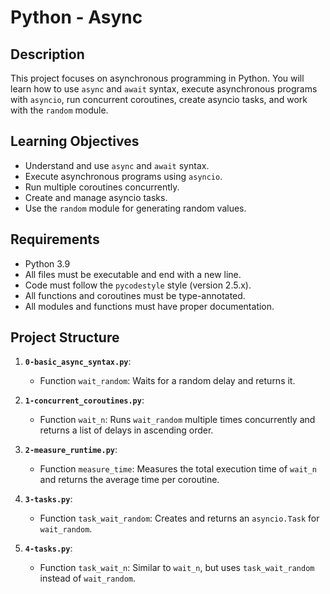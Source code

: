 # Python - Async

## Description
This project focuses on asynchronous programming in Python. You will learn how to use `async` and `await` syntax, execute asynchronous programs with `asyncio`, run concurrent coroutines, create asyncio tasks, and work with the `random` module.

## Learning Objectives
- Understand and use `async` and `await` syntax.
- Execute asynchronous programs using `asyncio`.
- Run multiple coroutines concurrently.
- Create and manage asyncio tasks.
- Use the `random` module for generating random values.

## Requirements
- Python 3.9
- All files must be executable and end with a new line.
- Code must follow the `pycodestyle` style (version 2.5.x).
- All functions and coroutines must be type-annotated.
- All modules and functions must have proper documentation.

## Project Structure
1. **`0-basic_async_syntax.py`**:
   - Function `wait_random`: Waits for a random delay and returns it.

2. **`1-concurrent_coroutines.py`**:
   - Function `wait_n`: Runs `wait_random` multiple times concurrently and returns a list of delays in ascending order.

3. **`2-measure_runtime.py`**:
   - Function `measure_time`: Measures the total execution time of `wait_n` and returns the average time per coroutine.

4. **`3-tasks.py`**:
   - Function `task_wait_random`: Creates and returns an `asyncio.Task` for `wait_random`.

5. **`4-tasks.py`**:
   - Function `task_wait_n`: Similar to `wait_n`, but uses `task_wait_random` instead of `wait_random`.
